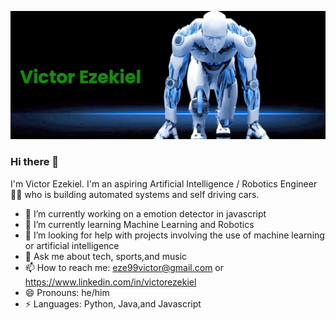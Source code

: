 ![alt text](https://github.com/ibkvictor/ibkvictor/blob/master/banner1.png?raw=true)
### Hi there 👋

I'm Victor Ezekiel. I'm an aspiring Artificial Intelligence / Robotics Engineer 👨‍💻 who is building automated systems and self driving cars.

- 🔭 I’m currently working on a emotion detector in javascript
- 🌱 I’m currently learning Machine Learning and Robotics
- 🤔 I’m looking for help with projects involving the use of machine learning or artificial intelligence
- 💬 Ask me about tech, sports,and music
- 📫 How to reach me: eze99victor@gmail.com or https://www.linkedin.com/in/victorezekiel
- 😄 Pronouns: he/him
- ⚡ Languages: Python, Java,and Javascript 

[1.1]: http://i.imgur.com/tXSoThF.png (twitter icon with padding)
[2.1]: http://i.imgur.com/P3YfQoD.png (facebook icon with padding)
[3.1]: http://i.imgur.com/yCsTjba.png (google plus icon with padding)
[4.1]: http://i.imgur.com/YckIOms.png (tumblr icon with padding)
[5.1]: http://i.imgur.com/1AGmwO3.png (dribbble icon with padding)
[6.1]: http://i.imgur.com/0o48UoR.png (github icon with padding)
<!--
**ibkvictor/ibkvictor** is a ✨ _special_ ✨ repository because its `README.md` (this file) appears on your GitHub profile.
-->
